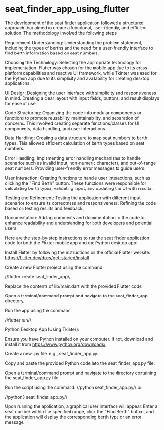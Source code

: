 # seat_finder_app_using_flutter


The development of the seat finder application followed a structured approach that aimed to create a functional, user-friendly, and efficient solution. The methodology involved the following steps:

Requirement Understanding: Understanding the problem statement, including the types of berths and the need for a user-friendly interface to find berth information based on seat numbers.

Choosing the Technology: Selecting the appropriate technology for implementation. Flutter was chosen for the mobile app due to its cross-platform capabilities and reactive UI framework, while Tkinter was used for the Python app due to its simplicity and availability for creating desktop applications.

UI Design: Designing the user interface with simplicity and responsiveness in mind. Creating a clear layout with input fields, buttons, and result displays for ease of use.

Code Structuring: Organizing the code into modular components or functions to promote reusability, maintainability, and separation of concerns. This involved creating separate functions/classes for UI components, data handling, and user interactions.

Data Handling: Creating a data structure to map seat numbers to berth types. This allowed efficient calculation of berth types based on seat numbers.

Error Handling: Implementing error handling mechanisms to handle scenarios such as invalid input, non-numeric characters, and out-of-range seat numbers. Providing user-friendly error messages to guide users.

User Interaction: Creating functions to handle user interactions, such as clicking the "Find Berth" button. These functions were responsible for calculating berth types, validating input, and updating the UI with results.

Testing and Refinement: Testing the application with different input scenarios to ensure its correctness and responsiveness. Refining the code based on testing results and feedback.

Documentation: Adding comments and documentation to the code to enhance readability and understanding for both developers and potential users.

Here are the step-by-step instructions to run the seat finder application code for both the Flutter mobile app and the Python desktop app:

Install Flutter by following the instructions on the official Flutter website: https://flutter.dev/docs/get-started/install

Create a new Flutter project using the command:

//flutter create seat_finder_app//

Replace the contents of lib/main.dart with the provided Flutter code.

Open a terminal/command prompt and navigate to the seat_finder_app directory.

Run the app using the command:

//flutter run//

Python Desktop App (Using Tkinter):

Ensure you have Python installed on your computer. If not, download and install it from https://www.python.org/downloads/

Create a new .py file, e.g., seat_finder_app.py.

Copy and paste the provided Python code into the seat_finder_app.py file.

Open a terminal/command prompt and navigate to the directory containing the seat_finder_app.py file.

Run the script using the command:
//python seat_finder_app.py//
or

//python3 seat_finder_app.py//

Upon running the application, a graphical user interface will appear. Enter a seat number within the specified range, click the "Find Berth" button, and the application will display the corresponding berth type or an error message.
